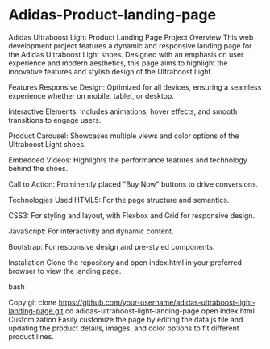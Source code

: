 # Adidas-Product-landing-page

Adidas Ultraboost Light Product Landing Page
Project Overview
This web development project features a dynamic and responsive landing page for the Adidas Ultraboost Light shoes. Designed with an emphasis on user experience and modern aesthetics, this page aims to highlight the innovative features and stylish design of the Ultraboost Light.

Features
Responsive Design: Optimized for all devices, ensuring a seamless experience whether on mobile, tablet, or desktop.

Interactive Elements: Includes animations, hover effects, and smooth transitions to engage users.

Product Carousel: Showcases multiple views and color options of the Ultraboost Light shoes.

Embedded Videos: Highlights the performance features and technology behind the shoes.

Call to Action: Prominently placed "Buy Now" buttons to drive conversions.

Technologies Used
HTML5: For the page structure and semantics.

CSS3: For styling and layout, with Flexbox and Grid for responsive design.

JavaScript: For interactivity and dynamic content.

Bootstrap: For responsive design and pre-styled components.


Installation
Clone the repository and open index.html in your preferred browser to view the landing page.

bash

Copy
git clone https://github.com/your-username/adidas-ultraboost-light-landing-page.git
cd adidas-ultraboost-light-landing-page
open index.html
Customization
Easily customize the page by editing the data.js file and updating the product details, images, and color options to fit different product lines.
